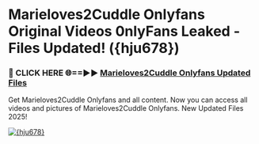# Marieloves2Cuddle Onlyfans Original Videos 0nlyFans Leaked - Files Updated! ({hju678})

<h3>🔴 CLICK HERE 🌐==►► <a href="https://tinyurl.com/ms9xzufz" rel="nofollow">Marieloves2Cuddle Onlyfans Updated Files</a></h3>

Get Marieloves2Cuddle Onlyfans and all content. Now you can access all videos and pictures of Marieloves2Cuddle Onlyfans. New Updated Files 2025!

[![{hju678}](https://i.imgur.com/PQ7UWWw.gif)](https://tinyurl.com/ms9xzufz)